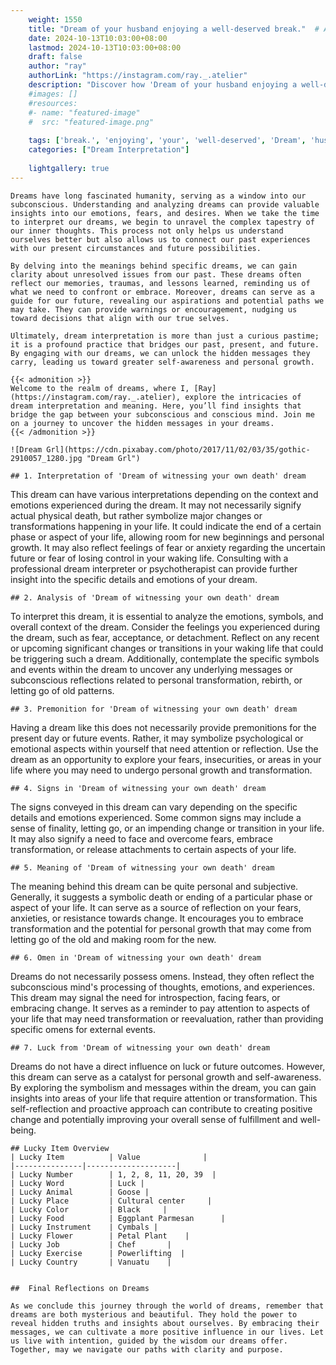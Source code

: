 ```yaml
---
    weight: 1550
    title: "Dream of your husband enjoying a well-deserved break."  # Assuming 'title' column exists
    date: 2024-10-13T10:03:00+08:00
    lastmod: 2024-10-13T10:03:00+08:00
    draft: false
    author: "ray"
    authorLink: "https://instagram.com/ray._.atelier"
    description: "Discover how 'Dream of your husband enjoying a well-deserved break.' can interpret your future and uncover its significant meanings in your life."
    #images: []
    #resources:
    #- name: "featured-image"
    #  src: "featured-image.png"
    
    tags: ['break.', 'enjoying', 'your', 'well-deserved', 'Dream', 'husband', 'a', 'of']
    categories: ["Dream Interpretation"]
    
    lightgallery: true
---
```

    
    Dreams have long fascinated humanity, serving as a window into our subconscious. Understanding and analyzing dreams can provide valuable insights into our emotions, fears, and desires. When we take the time to interpret our dreams, we begin to unravel the complex tapestry of our inner thoughts. This process not only helps us understand ourselves better but also allows us to connect our past experiences with our present circumstances and future possibilities.
    
    By delving into the meanings behind specific dreams, we can gain clarity about unresolved issues from our past. These dreams often reflect our memories, traumas, and lessons learned, reminding us of what we need to confront or embrace. Moreover, dreams can serve as a guide for our future, revealing our aspirations and potential paths we may take. They can provide warnings or encouragement, nudging us toward decisions that align with our true selves.
    
    Ultimately, dream interpretation is more than just a curious pastime; it is a profound practice that bridges our past, present, and future. By engaging with our dreams, we can unlock the hidden messages they carry, leading us toward greater self-awareness and personal growth.
    
    {{< admonition >}}
    Welcome to the realm of dreams, where I, [Ray](https://instagram.com/ray._.atelier), explore the intricacies of dream interpretation and meaning. Here, you’ll find insights that bridge the gap between your subconscious and conscious mind. Join me on a journey to uncover the hidden messages in your dreams.
    {{< /admonition >}}
    
    ![Dream Grl](https://cdn.pixabay.com/photo/2017/11/02/03/35/gothic-2910057_1280.jpg "Dream Grl")
    
    ## 1. Interpretation of 'Dream of witnessing your own death' dream
    
This dream can have various interpretations depending on the context and emotions experienced during the dream. It may not necessarily signify actual physical death, but rather symbolize major changes or transformations happening in your life. It could indicate the end of a certain phase or aspect of your life, allowing room for new beginnings and personal growth. It may also reflect feelings of fear or anxiety regarding the uncertain future or fear of losing control in your waking life. Consulting with a professional dream interpreter or psychotherapist can provide further insight into the specific details and emotions of your dream.
    
    ## 2. Analysis of 'Dream of witnessing your own death' dream
    
To interpret this dream, it is essential to analyze the emotions, symbols, and overall context of the dream. Consider the feelings you experienced during the dream, such as fear, acceptance, or detachment. Reflect on any recent or upcoming significant changes or transitions in your waking life that could be triggering such a dream. Additionally, contemplate the specific symbols and events within the dream to uncover any underlying messages or subconscious reflections related to personal transformation, rebirth, or letting go of old patterns.
    
    ## 3. Premonition for 'Dream of witnessing your own death' dream
    
Having a dream like this does not necessarily provide premonitions for the present day or future events. Rather, it may symbolize psychological or emotional aspects within yourself that need attention or reflection. Use the dream as an opportunity to explore your fears, insecurities, or areas in your life where you may need to undergo personal growth and transformation.
    
    ## 4. Signs in 'Dream of witnessing your own death' dream
    
The signs conveyed in this dream can vary depending on the specific details and emotions experienced. Some common signs may include a sense of finality, letting go, or an impending change or transition in your life. It may also signify a need to face and overcome fears, embrace transformation, or release attachments to certain aspects of your life.
    
    ## 5. Meaning of 'Dream of witnessing your own death' dream
    
The meaning behind this dream can be quite personal and subjective. Generally, it suggests a symbolic death or ending of a particular phase or aspect of your life. It can serve as a source of reflection on your fears, anxieties, or resistance towards change. It encourages you to embrace transformation and the potential for personal growth that may come from letting go of the old and making room for the new.
    
    ## 6. Omen in 'Dream of witnessing your own death' dream
    
Dreams do not necessarily possess omens. Instead, they often reflect the subconscious mind's processing of thoughts, emotions, and experiences. This dream may signal the need for introspection, facing fears, or embracing change. It serves as a reminder to pay attention to aspects of your life that may need transformation or reevaluation, rather than providing specific omens for external events.
    
    ## 7. Luck from 'Dream of witnessing your own death' dream
    
Dreams do not have a direct influence on luck or future outcomes. However, this dream can serve as a catalyst for personal growth and self-awareness. By exploring the symbolism and messages within the dream, you can gain insights into areas of your life that require attention or transformation. This self-reflection and proactive approach can contribute to creating positive change and potentially improving your overall sense of fulfillment and well-being.
    
    ## Lucky Item Overview
    | Lucky Item          | Value              |
    |---------------|--------------------|
    | Lucky Number        | 1, 2, 8, 11, 20, 39  |
    | Lucky Word          | Luck |
    | Lucky Animal        | Goose |
    | Lucky Place         | Cultural center     |
    | Lucky Color         | Black     |
    | Lucky Food          | Eggplant Parmesan      |
    | Lucky Instrument    | Cymbals |
    | Lucky Flower        | Petal Plant    |
    | Lucky Job           | Chef       |
    | Lucky Exercise      | Powerlifting  |
    | Lucky Country       | Vanuatu    |
    
    
    ##  Final Reflections on Dreams
    
    As we conclude this journey through the world of dreams, remember that dreams are both mysterious and beautiful. They hold the power to reveal hidden truths and insights about ourselves. By embracing their messages, we can cultivate a more positive influence in our lives. Let us live with intention, guided by the wisdom our dreams offer. Together, may we navigate our paths with clarity and purpose.
    